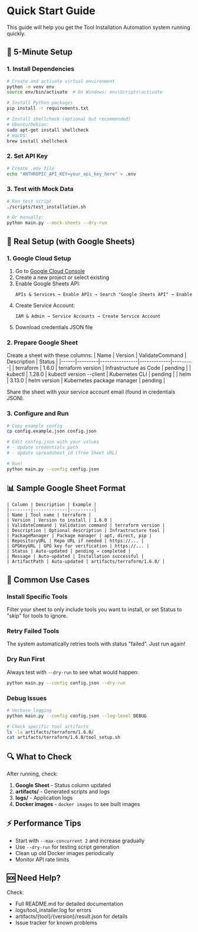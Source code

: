 # Quick Start Guide

This guide will help you get the Tool Installation Automation system running quickly.

## 🚀 5-Minute Setup

### 1. Install Dependencies

```bash
# Create and activate virtual environment
python -m venv env
source env/bin/activate  # On Windows: env\Scripts\activate

# Install Python packages
pip install -r requirements.txt

# Install shellcheck (optional but recommended)
# Ubuntu/Debian:
sudo apt-get install shellcheck
# macOS:
brew install shellcheck
```

### 2. Set API Key

```bash
# Create .env file
echo "ANTHROPIC_API_KEY=your_api_key_here" > .env
```

### 3. Test with Mock Data

```bash
# Run test script
./scripts/test_installation.sh

# Or manually:
python main.py --mock-sheets --dry-run
```

## 🔧 Real Setup (with Google Sheets)

### 1. Google Cloud Setup

1. Go to [Google Cloud Console](https://console.cloud.google.com/)
2. Create a new project or select existing
3. Enable Google Sheets API:
   ```
   APIs & Services → Enable APIs → Search "Google Sheets API" → Enable
   ```
4. Create Service Account:
   ```
   IAM & Admin → Service Accounts → Create Service Account
   ```
5. Download credentials JSON file

### 2. Prepare Google Sheet

Create a sheet with these columns:
| Name | Version | ValidateCommand | Description | Status |
|------|---------|----------------|-------------|---------|
| terraform | 1.6.0 | terraform version | Infrastructure as Code | pending |
| kubectl | 1.28.0 | kubectl version --client | Kubernetes CLI | pending |
| helm | 3.13.0 | helm version | Kubernetes package manager | pending |

Share the sheet with your service account email (found in credentials JSON).

### 3. Configure and Run

```bash
# Copy example config
cp config.example.json config.json

# Edit config.json with your values
# - Update credentials_path
# - Update spreadsheet_id (from Sheet URL)

# Run!
python main.py --config config.json
```

## 📊 Sample Google Sheet Format

```
| Column | Description | Example |
|--------|-------------|---------|
| Name | Tool name | terraform |
| Version | Version to install | 1.6.0 |
| ValidateCommand | Validation command | terraform version |
| Description | Optional description | Infrastructure tool |
| PackageManager | Package manager | apt, direct, pip |
| RepositoryURL | Repo URL if needed | https://... |
| GPGKeyURL | GPG key for verification | https://... |
| Status | Auto-updated | pending → completed |
| Message | Auto-updated | Installation successful |
| ArtifactPath | Auto-updated | artifacts/terraform/1.6.0/ |
```

## 🎯 Common Use Cases

### Install Specific Tools

Filter your sheet to only include tools you want to install, or set Status to "skip" for tools to ignore.

### Retry Failed Tools

The system automatically retries tools with status "failed". Just run again!

### Dry Run First

Always test with `--dry-run` to see what would happen:
```bash
python main.py --config config.json --dry-run
```

### Debug Issues

```bash
# Verbose logging
python main.py --config config.json --log-level DEBUG

# Check specific tool artifacts
ls -la artifacts/terraform/1.6.0/
cat artifacts/terraform/1.6.0/tool_setup.sh
```

## 🔍 What to Check

After running, check:

1. **Google Sheet** - Status column updated
2. **artifacts/** - Generated scripts and logs
3. **logs/** - Application logs
4. **Docker images** - `docker images` to see built images

## ⚡ Performance Tips

- Start with `--max-concurrent 2` and increase gradually
- Use `--dry-run` for testing script generation
- Clean up old Docker images periodically
- Monitor API rate limits

## 🆘 Need Help?

Check:
- Full README.md for detailed documentation
- logs/tool_installer.log for errors
- artifacts/{tool}/{version}/result.json for details
- Issue tracker for known problems
